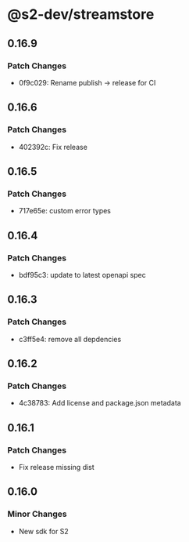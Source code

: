 # @s2-dev/streamstore

## 0.16.9

### Patch Changes

- 0f9c029: Rename publish -> release for CI

## 0.16.6

### Patch Changes

- 402392c: Fix release

## 0.16.5

### Patch Changes

- 717e65e: custom error types

## 0.16.4

### Patch Changes

- bdf95c3: update to latest openapi spec

## 0.16.3

### Patch Changes

- c3ff5e4: remove all depdencies

## 0.16.2

### Patch Changes

- 4c38783: Add license and package.json metadata

## 0.16.1

### Patch Changes

- Fix release missing dist

## 0.16.0

### Minor Changes

- New sdk for S2
